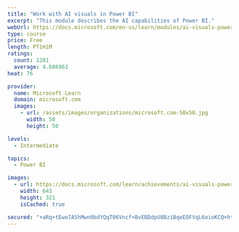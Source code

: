 ```yaml
---
title: "Work with AI visuals in Power BI"
excerpt: "This module describes the AI capabilities of Power BI."
webUrl: https://docs.microsoft.com/en-us/learn/modules/ai-visuals-power-bi/
type: course
price: Free
length: PT1H1M
ratings:
  count: 1281
  average: 4.686963
heat: 76

provider:
  name: Microsoft Learn
  domain: microsoft.com
  images:
    - url: /assets/images/organizations/microsoft.com-50x50.jpg
      width: 50
      height: 50

levels:
  - Intermediate

topics:
  - Power BI

images:
  - url: https://docs.microsoft.com/learn/achievements/ai-visuals-power-bi-social.png
    width: 643
    height: 321
    isCached: true

secured: "+aRq+tEwo7AShMwn0bdYQqT06Vncf+BvEBDdpU8BziBqeEOFVqL6oioKCQ+htvvnnpYw0/d/AQTYq5Hc99u3jbON1Jy42FBPn78HVomDlnn6ezSne2gPXFzdQrcm88mkPCt4r7m48BwDwB5aSrOPpbsuWUAGX+w4wDCrhgpAOCg0Lia3fSE5+D05eg/WHAtKTrHJ+Iv95TNGI08gfMFA20Yl90j6t9S6siJZQ+G/fkoU5WtQb/YN6ASSB3ZPtiXs7XM0nwFDiICX1vhaGF/TtUFcfjUd7N5Vl2tV0z6EvjUmMHHhRuE2tutfK5oDnPFYbG2WIjXKWg+ovm63KIZTEtkfmYXMmRIc111S8RgBaSnD4pFq5qtt6P5gDZHMDkGCkyGVaRr8pP1Jkzn7borThoeqNPuUk8nNgt+Io1cFm2g=;PhFoGpqG7NqW5dpfVM/SfA=="
---
```


